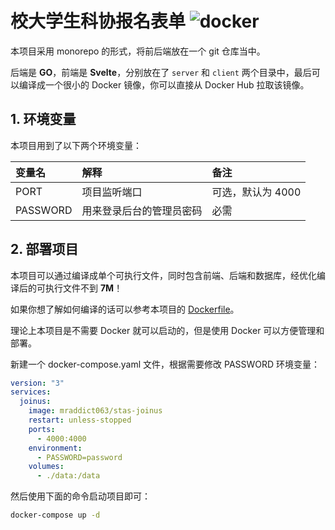 # 校大学生科协报名表单 ![docker](https://github.com/MR-Addict/stas-joinus/actions/workflows/docker.yml/badge.svg)

本项目采用 monorepo 的形式，将前后端放在一个 git 仓库当中。

后端是 **GO**，前端是 **Svelte**，分别放在了 `server` 和 `client` 两个目录中，最后可以编译成一个很小的 Docker 镜像，你可以直接从 Docker Hub 拉取该镜像。

## 1. 环境变量

本项目用到了以下两个环境变量：

| 变量名   | 解释                     | 备注              |
| :------- | :----------------------- | :---------------- |
| PORT     | 项目监听端口             | 可选，默认为 4000 |
| PASSWORD | 用来登录后台的管理员密码 | 必需              |

## 2. 部署项目

本项目可以通过编译成单个可执行文件，同时包含前端、后端和数据库，经优化编译后的可执行文件不到 **7M**！

如果你想了解如何编译的话可以参考本项目的 [Dockerfile](Dockerfile)。

理论上本项目是不需要 Docker 就可以启动的，但是使用 Docker 可以方便管理和部署。

新建一个 docker-compose.yaml 文件，根据需要修改 PASSWORD 环境变量：

```yaml
version: "3"
services:
  joinus:
    image: mraddict063/stas-joinus
    restart: unless-stopped
    ports:
      - 4000:4000
    environment:
      - PASSWORD=password
    volumes:
      - ./data:/data
```

然后使用下面的命令启动项目即可：

```sh
docker-compose up -d
```
